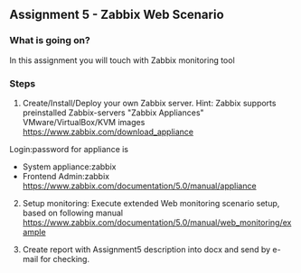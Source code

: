 ## Assignment 5 - Zabbix Web Scenario

### What is going on?
In this assignment you will touch with Zabbix monitoring tool

### Steps
1. Create/Install/Deploy your own Zabbix server.
Hint: Zabbix supports preinstalled Zabbix-servers "Zabbix Appliances" VMware/VirtualBox/KVM images https://www.zabbix.com/download_appliance

Login:password for appliance is
* System
appliance:zabbix
* Frontend
Admin:zabbix
https://www.zabbix.com/documentation/5.0/manual/appliance

2. Setup monitoring:
Execute extended Web monitoring scenario setup, based on following manual https://www.zabbix.com/documentation/5.0/manual/web_monitoring/example

3. Create report with Assignment5 description into docx and send by e-mail for checking.